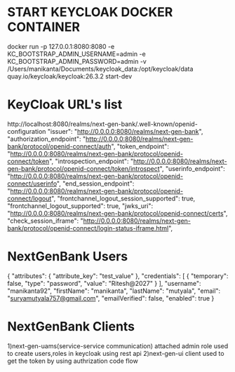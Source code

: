 START KEYCLOAK DOCKER CONTAINER
===============================
docker run -p 127.0.0.1:8080:8080 -e KC_BOOTSTRAP_ADMIN_USERNAME=admin -e KC_BOOTSTRAP_ADMIN_PASSWORD=admin -v /Users/manikanta/Documents/keycloak_data:/opt/keycloak/data  quay.io/keycloak/keycloak:26.3.2 start-dev

KeyCloak URL's list
===============================
http://localhost:8080/realms/next-gen-bank/.well-known/openid-configuration
"issuer": "http://0.0.0.0:8080/realms/next-gen-bank",
"authorization_endpoint": "http://0.0.0.0:8080/realms/next-gen-bank/protocol/openid-connect/auth",
"token_endpoint": "http://0.0.0.0:8080/realms/next-gen-bank/protocol/openid-connect/token",
"introspection_endpoint": "http://0.0.0.0:8080/realms/next-gen-bank/protocol/openid-connect/token/introspect",
"userinfo_endpoint": "http://0.0.0.0:8080/realms/next-gen-bank/protocol/openid-connect/userinfo",
"end_session_endpoint": "http://0.0.0.0:8080/realms/next-gen-bank/protocol/openid-connect/logout",
"frontchannel_logout_session_supported": true,
"frontchannel_logout_supported": true,
"jwks_uri": "http://0.0.0.0:8080/realms/next-gen-bank/protocol/openid-connect/certs",
"check_session_iframe": "http://0.0.0.0:8080/realms/next-gen-bank/protocol/openid-connect/login-status-iframe.html",

NextGenBank Users
===============================
{
"attributes": {
"attribute_key": "test_value"
},
"credentials": [
{
"temporary": false,
"type": "password",
"value": "Ritesh@2027"
}
],
"username": "manikanta92",
"firstName": "manikanta",
"lastName": "mutyala",
"email": "suryamutyala757@gmail.com",
"emailVerified": false,
"enabled": true
}

NextGenBank Clients
====================
1)next-gen-uams(service-service communication)
  attached admin role used to create users,roles in keycloak using rest api
2)next-gen-ui
  client used to get the token by using authrization code flow

